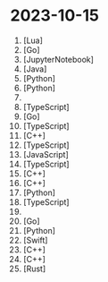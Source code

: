 # 2023-10-15

1. [](https://github.comundefined "Neovim config for the lazy") [Lua]
2. [](https://github.comundefined "PostgreSQL driver and toolkit for Go") [Go]
3. [](https://github.comundefined "Enable Next-Gen Large Language Model Applications. Join our Discord: https://discord.gg/pAbnFJrkgZ") [JupyterNotebook]
4. [](https://github.comundefined "🔥LeetCode solutions in any programming language | 多种编程语言实现 LeetCode、《剑指 Offer（第 2 版）》、《程序员面试金典（第 6 版）》题解") [Java]
5. [](https://github.comundefined "We write your reusable computer vision tools. 💜") [Python]
6. [](https://github.comundefined "A collective list of free APIs") [Python]
7. [](https://github.comundefined "Collection of Cyber Threat Intelligence sources from the deep and dark web") 
8. [](https://github.comundefined "") [TypeScript]
9. [](https://github.comundefined "Autoscaling components for Kubernetes") [Go]
10. [](https://github.comundefined "A well-designed cross-platform ChatGPT UI (Web / PWA / Linux / Win / MacOS). 一键拥有你自己的跨平台 ChatGPT 应用。") [TypeScript]
11. [](https://github.comundefined "🤖 MoveIt for ROS 2") [C++]
12. [](https://github.comundefined "🤖 Lobe Chat - an open-source, extensible (Function Calling), high-performance chatbot framework. It supports one-click free deployment of your private ChatGPT/LLM web application.") [TypeScript]
13. [](https://github.comundefined "✯ 一个国内可直连的直播源分享项目 ✯ 🔕 永久免费 直连访问 完整开源 不含广告 完善的台标 直播源支持IPv4/IPv6双栈访问 🔕") [JavaScript]
14. [](https://github.comundefined "Spacedrive is an open source cross-platform file explorer, powered by a virtual distributed filesystem written in Rust.") [TypeScript]
15. [](https://github.comundefined "An open-source C++ library developed and used at Facebook.") [C++]
16. [](https://github.comundefined "Atmosphère is a work-in-progress customized firmware for the Nintendo Switch.") [C++]
17. [](https://github.comundefined "a state-of-the-art-level open visual language model") [Python]
18. [](https://github.comundefined "The modern web developer’s platform") [TypeScript]
19. [](https://github.comundefined "JD京东抢购、京东抢茅台Windows端、开箱即用无需配置环境。开发在即（开源协议采用Apache License）抢茅台外挂，茅台脚本") 
20. [](https://github.comundefined "General-purpose web UI for Kubernetes clusters") [Go]
21. [](https://github.comundefined "为ChatGPT/GLM提供实用化交互界面，特别优化论文阅读/润色/写作体验，模块化设计，支持自定义快捷按钮&函数插件，支持Python和C++等项目剖析&自译解功能，PDF/LaTex论文翻译&总结功能，支持并行问询多种LLM模型，支持chatglm2等本地模型。兼容文心一言, moss, llama2, rwkv, claude2, 通义千问, 书生, 讯飞星火等。") [Python]
22. [](https://github.comundefined "A set of Swift libraries for parsing, inspecting, generating, and transforming Swift source code.") [Swift]
23. [](https://github.comundefined "OceanBase is an enterprise distributed relational database with high availability, high performance, horizontal scalability, and compatibility with SQL standards.") [C++]
24. [](https://github.comundefined "Protocol Buffers - Google's data interchange format") [C++]
25. [](https://github.comundefined "A modern runtime for JavaScript and TypeScript.") [Rust]
